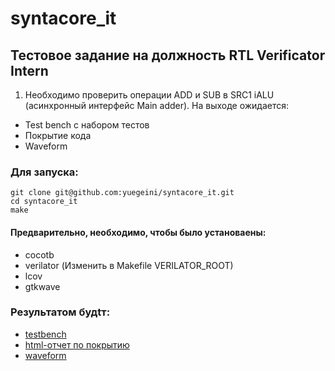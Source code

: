 # syntacore_it

## Тестовое задание на должность RTL Verificator Intern

1. Необходимо проверить операции ADD и SUB в SRC1 iALU (асинхронный интерфейс Main adder). На выходе ожидается:
- Test bench с набором тестов
- Покрытие кода
- Waveform
### Для запуска:
```
git clone git@github.com:yuegeini/syntacore_it.git
cd syntacore_it
make
```
#### Предварительно, необходимо, чтобы было установаены:
- cocotb
- verilator (Изменить в Makefile VERILATOR_ROOT)
- lcov
- gtkwave


### Результатом будtт:
- [testbench](./test_scr1_pipe_ialu.py)
- [html-отчет по покрытию](./logs/html/index.html)
- [waveform](./dump.vcd)
